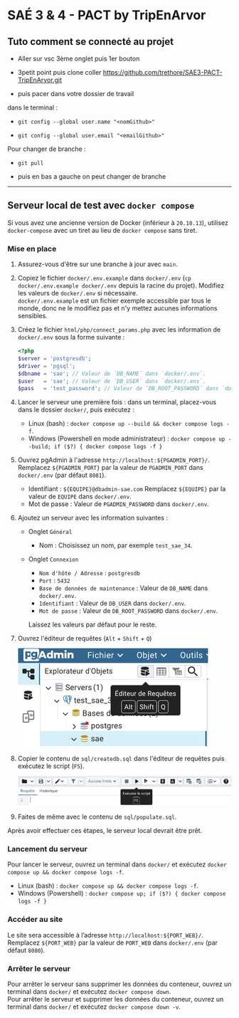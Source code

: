 # SAÉ 3 & 4 - PACT by TripEnArvor

## Tuto comment se connecté au projet

- Aller sur vsc 3ème onglet puis 1er bouton

- 3petit point puis clone coller <https://github.com/trethore/SAE3-PACT-TripEnArvor.git>

- puis pacer dans votre dossier de travail

dans le terminal :

- `git config --global user.name "<nomGithub>"`

- `git config --global user.email "<emailGithub>"`

Pour changer de branche :

- `git pull`

- puis en bas a gauche on peut changer de branche

---------------------------------------------------------------------------------------------------------------------

## Serveur local de test avec `docker compose`

Si vous avez une ancienne version de Docker (inférieur à `20.10.13`),
utilisez `docker-compose` avec un tiret au lieu de `docker compose` sans tiret.

### Mise en place

 1. Assurez-vous d'être sur une branche à jour avec `main`.

 2. Copiez le fichier `docker/.env.example` dans `docker/.env`
    (`cp docker/.env.example docker/.env` depuis la racine du projet).
    Modifiez les valeurs de `docker/.env` si nécessaire.<br>
    `docker/.env.example` est un fichier exemple accessible par tous le monde,
    donc ne le modifiez pas et n'y mettez aucunes informations sensibles.

 3. Créez le fichier `html/php/connect_params.php` avec les information de
    `docker/.env` sous la forme suivante :

    ```php
    <?php
    $server = 'postgresdb';
    $driver = 'pgsql';
    $dbname = 'sae'; // Valeur de `DB_NAME` dans `docker/.env`.
    $user   = 'sae'; // Valeur de `DB_USER` dans `docker/.env`.
    $pass   = 'test_password'; // Valeur de `DB_ROOT_PASSWORD` dans `docker/.env`.
    ```

 4. Lancer le serveur une première fois : dans un terminal, placez-vous dans le dossier `docker/`,
    puis exécutez :
      - Linux (bash) : `docker compose up --build && docker compose logs -f`.
      - Windows (Powershell en mode administrateur) : `docker compose up --build; if ($?) { docker compose logs -f }`

 5. Ouvrez pgAdmin à l'adresse `http://localhost:${PGADMIN_PORT}/`.
    Remplacez `${PGADMIN_PORT}` par la valeur de `PGADMIN_PORT` dans `docker/.env` (par défaut `8081`).
      - Identifiant : `${EQUIPE}@dbadmin-sae.com`
        Remplacez `${EQUIPE}` par la valeur de `EQUIPE` dans `docker/.env`.
      - Mot de passe :  Valeur de `PGADMIN_PASSWORD` dans `docker/.env`.

 6. Ajoutez un serveur avec les information suivantes :

      - Onglet `Général`
          - Nom : Choisissez un nom, par exemple `test_sae_34`.

      - Onglet `Connexion`
          - `Nom d'hôte / Adresse` : `postgresdb`
          - `Port` : `5432`
          - `Base de données de maintenance` : Valeur de `DB_NAME` dans `docker/.env`.
          - `Identifiant` : Valeur de `DB_USER` dans `docker/.env`.
          - `Mot de passe` : Valeur de `DB_ROOT_PASSWORD` dans `docker/.env`.

        Laissez les valeurs par défaut pour le reste.

 7. Ouvrez l'éditeur de requêtes (`Alt` + `Shift` + `Q`)

    ![C'est le bouton avec une icône de BDD avec une flèche devant](readme-images/query-editor.webp)

 8. Copier le contenu de `sql/createdb.sql` dans l'éditeur de requêtes puis exécutez le script (`F5`).

    ![C'est le bouton avec la flèche](readme-images/execute-script.webp)

 9. Faites de même avec le contenu de `sql/populate.sql`.

Après avoir effectuer ces étapes, le serveur local devrait être prêt.

### Lancement du serveur

Pour lancer le serveur, ouvrez un terminal dans `docker/` et exécutez
`docker compose up && docker compose logs -f`.

- Linux (bash) : `docker compose up && docker compose logs -f`.
- Windows (Powershell) : `docker compose up; if ($?) { docker compose logs -f }`

### Accéder au site

Le site sera accessible à l’adresse `http://localhost:${PORT_WEB}/`.<br>
Remplacez `${PORT_WEB}` par la valeur de `PORT_WEB` dans `docker/.env` (par défaut `8080`).

### Arrêter le serveur

Pour arrêter le serveur sans supprimer les données du conteneur,
ouvrez un terminal dans `docker/` et  exécutez `docker compose down`.<br>
Pour arrêter le serveur et supprimer les données du conteneur,
ouvrez un terminal dans `docker/` et  exécutez `docker compose down -v`.
